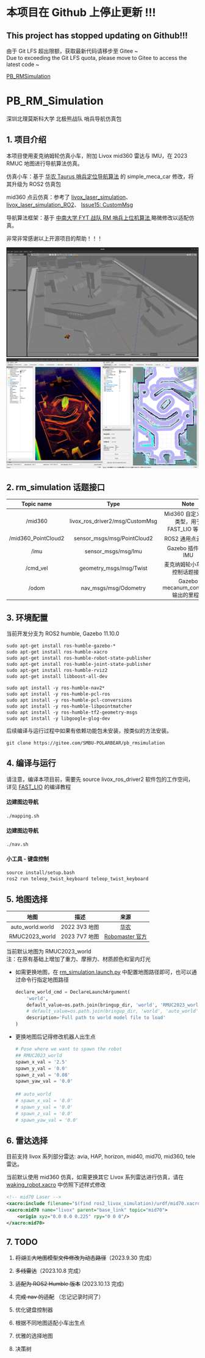 # 本项目在 Github 上停止更新 !!!
## This project has stopped updating on Github!!!

由于 Git LFS 超出限额，获取最新代码请移步至 Gitee ~ \
Due to exceeding the Git LFS quota, please move to Gitee to access the latest code ~

[PB_RMSimulation](https://gitee.com/SMBU-POLARBEAR/pb_rmsimulation)

# PB_RM_Simulation
深圳北理莫斯科大学 北极熊战队 哨兵导航仿真包

## 1. 项目介绍
本项目使用麦克纳姆轮仿真小车，附加 Livox mid360 雷达与 IMU，在 2023 RMUC 地图进行导航算法仿真。

仿真小车：基于 [华农 Taurus 哨兵定位导航算法](https://github.com/SCAU-RM-NAV/rm2023_auto_sentry_ws) 的 simple_meca_car 修改，将其升级为 ROS2 仿真包

mid360 点云仿真：参考了 [livox_laser_simulation](https://github.com/Livox-SDK/livox_laser_simulation/blob/main/src/livox_points_plugin.cpp)、 [livox_laser_simulation_RO2](https://github.com/stm32f303ret6/livox_laser_simulation_RO2/blob/main/src/livox_points_plugin.cpp)、 [Issue15: CustomMsg](https://github.com/Livox-SDK/livox_laser_simulation/issues/15)

导航算法框架：基于 [中南大学 FYT 战队 RM 哨兵上位机算法 ](https://github.com/baiyeweiguang/CSU-RM-Sentry) 略微修改以适配仿真。


非常非常感谢以上开源项目的帮助！！！

![Gazebo_Simulation](docs/Gazebo_Simulation.png)
![FAST_LIO+Nav2](docs/FAST_LIO+Nav2.png)

## 2. rm_simulation 话题接口
| **Topic name**      | **Type**                        | **Note**                         |
|:-------------------:|:-------------------------------:|:--------------------------------:|
| /mid360             | livox_ros_driver2/msg/CustomMsg | Mid360 自定义消息类型，用于 FAST_LIO 等算法   |
| /mid360_PointCloud2 | sensor_msgs/msg/PointCloud2     | ROS2 通用点云格式                      |
| /imu                | sensor_msgs/msg/Imu             | Gazebo 插件仿真 IMU                  |
| /cmd_vel            | geometry_msgs/msg/Twist         | 麦克纳姆轮小车运动控制话题接口                  |
| /odom               | nav_msgs/msg/Odometry           | Gazebo mecanum_controller 输出的里程计 |


## 3. 环境配置
当前开发分支为 ROS2 humble, Gazebo 11.10.0

```
sudo apt-get install ros-humble-gazebo-*
sudo apt-get install ros-humble-xacro
sudo apt-get install ros-humble-robot-state-publisher
sudo apt-get install ros-humble-joint-state-publisher
sudo apt-get install ros-humble-rviz2
sudo apt-get install libboost-all-dev
```

```
sudo apt install -y ros-humble-nav2*
sudo apt install -y ros-humble-pcl-ros
sudo apt install -y ros-humble-pcl-conversions
sudo apt install -y ros-humble-libpointmatcher
sudo apt install -y ros-humble-tf2-geometry-msgs
sudo apt install -y libgoogle-glog-dev
```
后续编译与运行过程中如果有依赖功能包未安装，按类似的方法安装。

```
git clone https://gitee.com/SMBU-POLARBEAR/pb_rmsimulation
```

## 4. 编译与运行

请注意，编译本项目前，需要先 source livox_ros_driver2 软件包的工作空间，详见 [FAST_LIO](https://github.com/Ericsii/FAST_LIO#13-livox_ros_driver2) 的编译教程

#### 边建图边导航
```
./mapping.sh
```

#### 边建图边导航
```
./nav.sh
```

#### 小工具 - 键盘控制

```
source install/setup.bash
ros2 run teleop_twist_keyboard teleop_twist_keyboard
```

## 5. 地图选择

| 地图                    | 描述         | 来源  |
|:---------------------:|:----------:|:---:|
| auto_world.world | 2022 3V3 地图 | [华农](https://github.com/SCAU-RM-NAV/rm2022_auto_infantry_ws) |
| RMUC2023_world | 2023 7V7 地图  | [Robomaster 官方](https://bbs.robomaster.com/thread-22576-1-1.html) |

当前默认地图为 RMUC2023_world </br>
注：在原有基础上增加了重力、摩擦力、材质颜色和室内灯光



- 如需更换地图，在 [rm_simulation.launch.py](/src/rm_simulation/pb_rm_simulation/launch/rm_simulation.launch.py) 中配置地图路径即可，也可以通过命令行指定地图路径

    ```python
    declare_world_cmd = DeclareLaunchArgument(
        'world',
        default_value=os.path.join(bringup_dir, 'world', 'RMUC2023_world', 'RMUC2023_world.world'),
        # default_value=os.path.join(bringup_dir, 'world', 'auto_world', 'auto_world.world'),
        description='Full path to world model file to load'
    )
    ```
- 更换地图后记得修改机器人出生点

    ```python
    # Pose where we want to spawn the robot
    ## RMUC2023_world
    spawn_x_val = '2.5'
    spawn_y_val = '0.0'
    spawn_z_val = '0.08'
    spawn_yaw_val = '0.0'

    ## auto_world
    # spawn_x_val = '0.0'
    # spawn_y_val = '0.0'
    # spawn_z_val = '0.0'
    # spawn_yaw_val = '0.0'
    ```
## 6. 雷达选择
目前支持 livox 系列部分雷达: 
avia, HAP, horizon, mid40, mid70, mid360, tele 雷达。

当前默认使用 mid360 仿真，如需更换其它 Livox 系列雷达进行仿真，请在 [waking_robot.xacro](/src/rm_simulation/pb_rm_simulation/urdf/waking_robot.xacro) 中仿照下述样式修改

```xml
<!-- mid70 Laser -->
<xacro:include filename="$(find ros2_livox_simulation)/urdf/mid70.xacro" />
<xacro:mid70 name="livox" parent="base_link" topic="mid70">
    <origin xyz="0.0 0.0 0.225" rpy="0 0 0"/>
</xacro:mid70>
```

## 7. TODO
1. ~~将湖工大地图模型文件修改为动态路径~~（2023.9.30 完成）

2. ~~多线雷达~~（2023.10.8 完成）

3. ~~适配为 ROS2 Humble 版本~~ (2023.10.13 完成)

4. ~~完成 nav 的适配~~ （忘记记录时间了）

5. 优化键盘控制器

6. 根据不同地图适配小车出生点

7. 优雅的选择地图

8. 决策树
